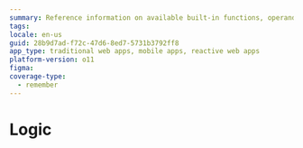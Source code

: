 ```yaml
---
summary: Reference information on available built-in functions, operands and operators, and logic elements and tools available for web applications and mobile apps.
tags:
locale: en-us
guid: 28b9d7ad-f72c-47d6-8ed7-5731b3792ff8
app_type: traditional web apps, mobile apps, reactive web apps
platform-version: o11
figma:
coverage-type:
  - remember
---
```


# Logic
